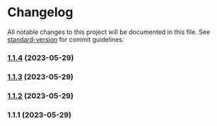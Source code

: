# Changelog

All notable changes to this project will be documented in this file. See [standard-version](https://github.com/conventional-changelog/standard-version) for commit guidelines.

### [1.1.4](https://github.com/ndotcom/holidays-kr/compare/v1.1.3...v1.1.4) (2023-05-29)

### [1.1.3](https://github.com/ndotcom/holidays-kr/compare/v1.1.2...v1.1.3) (2023-05-29)

### [1.1.2](https://github.com/ndotcom/holidays-kr/compare/v1.1.1...v1.1.2) (2023-05-29)

### 1.1.1 (2023-05-29)
